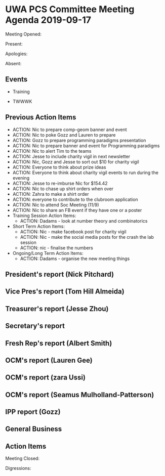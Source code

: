 # UWA PCS Committee Meeting Agenda 2019-09-17
Meeting Opened:

Present:

Apologies:

Absent:

## Events

- Training

- TWWWK


## Previous Action Items

  - ACTION: Nic to prepare comp-geom banner and event
  - ACTION: Nic to poke Gozz and Lauren to prepare
  - ACTION: Gozz to prepare programming paradigms presentation
  - ACTION: Nic to prepare banner and event for Programming paradigms
  - ACTION: Nic to alert Tim to the teams
  - ACTION: Jesse to include charity vigil in next newsletter
  - ACTION: Nic, Gozz and Jesse to sort out $10 for charity vigil
  - ACTION: Everyone to think about prize ideas
  - ACTION: Everyone to think about charity vigil events to run during the evening
  - ACTION: Jesse to re-imburse Nic for $154.42
  - ACTION: Nic to chase up shirt orders when over
  - ACTION: Zahra to make a shirt order
  - ACTION: everyone to contribute to the clubroom application
  - ACTION: Nic to attend Soc Meeting (11/9)
  - ACTION: Nic to share an FB event if they have one or a poster
- Training Session Action Items:
  - ACTION: Dadams - look at number theory and combinatorics
- Short Term Action Items:
  - ACTION: Nic - make facebook post for charity vigil
  - ACTION: Nic - make the social media posts for the crash the lab session
  - ACTION: nic - finalise the numbers
- Ongoing/Long Term Action Items:
  - ACTION: Dadams - organise the new meeting things


## President's report (Nick Pitchard)


## Vice Pres's report (Tom Hill Almeida)


## Treasurer's report (Jesse Zhou)


## Secretary's report


## Fresh Rep's report (Albert Smith)


## OCM's report (Lauren Gee)


## OCM's report (zara Ussi)


## OCM's report (Seamus Mulholland-Patterson)


## IPP report (Gozz)

## General Business


## Action Items


Meeting Closed:

Digressions: